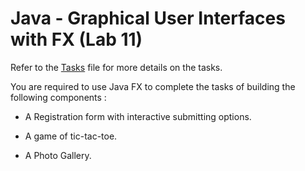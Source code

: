 # Java - Graphical User Interfaces with FX (Lab 11)


Refer to the [Tasks](./Tasks.pdf) file for more details on the tasks.

You are required to use Java FX to complete the tasks of building the following components :

* A Registration form with interactive submitting options.

* A game of tic-tac-toe.

* A Photo Gallery.
